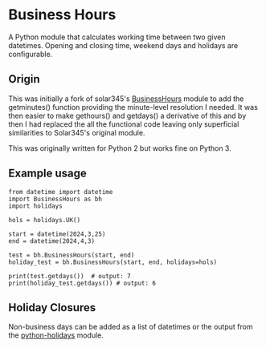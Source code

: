 # Business Hours

A Python module that calculates working time between two given 
datetimes. Opening and closing time, weekend days and holidays are 
configurable.

## Origin

This was initially a fork of solar345's [BusinessHours](https://pypi.org/project/BusinessHours/) module to add the 
getminutes() function providing the minute-level resolution I needed. 
It was then easier to make gethours() and getdays() a derivative of this 
and by then I had replaced the all the functional code leaving only 
superficial similarities to Solar345's original module.

This was originally written for Python 2 but works fine on Python 3.

## Example usage

```
from datetime import datetime
import BusinessHours as bh
import holidays

hols = holidays.UK()

start = datetime(2024,3,25)
end = datetime(2024,4,3)

test = bh.BusinessHours(start, end)
holiday_test = bh.BusinessHours(start, end, holidays=hols)

print(test.getdays())  # output: 7
print(holiday_test.getdays()) # output: 6
```

## Holiday Closures

Non-business days can be added as a list of datetimes or the output from
the [python-holidays](https://github.com/vacanza/python-holidays/) module.
